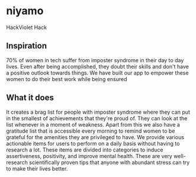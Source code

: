 # niyamo

HackViolet Hack

## Inspiration

70% of women in tech suffer from imposter syndrome in their day to day lives. Even after being accomplished, they doubt their skills and don't have a positive outlook towards things. We have built our app to empower these women to do their best work while being ensured

## What it does

It creates a brag list for people with imposter syndrome where they can put in the smallest of achievements that they're proud of. They can look at the list whenever in a moment of weakness. Apart from this we also have a gratitude list that is accessible every morning to remind women to be grateful for the amenities they are privileged to have. We provide various actionable items for users to perform on a daily basis without having to research a lot. These items are divided into categories to induce assertiveness, positivity, and improve mental health. These are very well-research scientifically proven tips that anyone with abundant stress can try to make their lives better.
